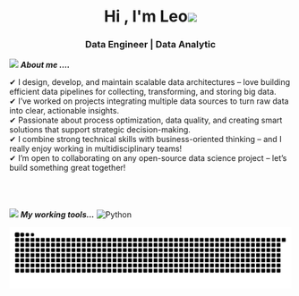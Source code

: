 <h1 align="center"><b>Hi , I'm Leo</b><img src="https://media.giphy.com/media/hvRJCLFzcasrR4ia7z/giphy.gif" width="35"></h1>
<h3 align="center">Data Engineer | Data Analytic </h3>

<img src="https://media.giphy.com/media/iY8CRBdQXODJSCERIr/giphy.gif" width="30px">&nbsp;***About me ....***

✔ I design, develop, and maintain scalable data architectures – love building efficient data pipelines for collecting, transforming, and storing big data.<br>
✔ I’ve worked on projects integrating multiple data sources to turn raw data into clear, actionable insights.<br>
✔ Passionate about process optimization, data quality, and creating smart solutions that support strategic decision-making.<br>
✔ I combine strong technical skills with business-oriented thinking – and I really enjoy working in multidisciplinary teams!<br>
✔  I’m open to collaborating on any open-source data science project – let’s build something great together!<br><br><br><br>

<img src="https://media.giphy.com/media/iY8CRBdQXODJSCERIr/giphy.gif" width="30px">&nbsp;***My working tools...***
![Python](https://img.shields.io/badge/Python-%2314354C.svg?style=for-the-badge&logo=python&logoColor=white)



<p align="left">
<p align = "center">
	<img src = "https://github.com/7oSkaaa/7oSkaaa/blob/output/github-contribution-grid-snake.svg?" alt = "Snake Game"/>
</p>



<!--
**LeoDataEngineer/leodataengineer** is a ✨ _special_ ✨ repository because its `README.md` (this file) appears on your GitHub profile.

Here are some ideas to get you started:

- 🔭 I’m currently working on ...
- 🌱 I’m currently learning ...
- 👯 I’m looking to collaborate on ...
- 🤔 I’m looking for help with ...
- 💬 Ask me about ...
- 📫 How to reach me: ...
- 😄 Pronouns: ...
- ⚡ Fun fact: ...
-->
